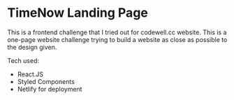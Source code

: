 ﻿# TimeNow Landing Page
 
 This is a frontend challenge that I tried out for codewell.cc website. This is a one-page website challenge trying to build a website as close as possible to the design given.
 
 Tech used:
 - React.JS
 - Styled Components
 - Netlify for deployment
